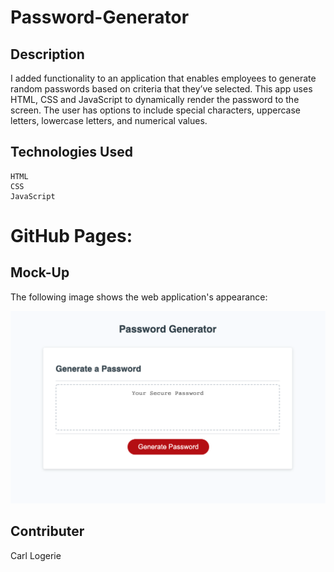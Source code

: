 # Password-Generator

## Description

I added functionality to an application that enables employees to generate random passwords based on criteria that they’ve selected. This app uses HTML, CSS and JavaScript to dynamically render the password to the screen. The user has options to include special characters, uppercase letters, lowercase letters, and numerical values.

## Technologies Used

```
HTML
CSS
JavaScript

```

# GitHub Pages:

## Mock-Up

The following image shows the web application's appearance:

![Password Generator](./images/password-generator.png)



## Contributer
Carl Logerie